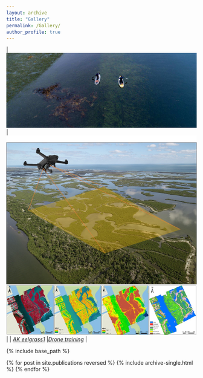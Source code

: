```yaml
---
layout: archive
title: "Gallery"
permalink: /Gallery/
author_profile: true
---
```

| ![image](/images/AK_eelgrass.jpg) | ![image](/images/dronetraining.jpg) | 
| [*AK eelgrass1*](http://gis-yang.github.io) |[*Drone training*](http://gis-yang.github.io) |

{% include base_path %}

{% for post in site.publications reversed %}
  {% include archive-single.html %}
{% endfor %}
